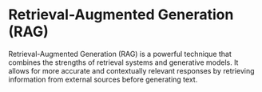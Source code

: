# Retrieval-Augmented Generation (RAG)

Retrieval-Augmented Generation (RAG) is a powerful technique that combines the strengths of retrieval systems and generative models. It allows for more accurate and contextually relevant responses by retrieving information from external sources before generating text.

